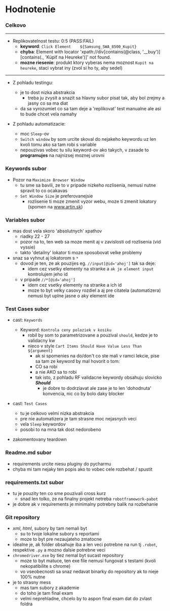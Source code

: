 # Hodnotenie

### Celkovo

---
- Replikovatelnost testu: 0:5    (PASS:FAIL)
  - **keyword**: `Click Element    ${Samsung_SWA_8500_Kupit}`
  - **chyba**: Element with locator 'xpath://div[contains(@class, '__buy')][contains(., 'Kúpiť na Heureke')]' not found.
  - **mozne riesenie**: produkt ktory vyberas nema moznost `Kupit na heureke`, staci vybrat iny (zvol si ho ty, aby sedel)
---
  
- Z pohladu testingu:
  - je to dost nizka abstrakcia
    - treba ju zvysit a snazit sa hlavny subor pisat tak, aby bol zrejmy a jasny co sa ma diat
  - da sa vyrozumiet co sa tam deje a 'replikovat' test manualne ale asi to bude chcet vela namahy

- Z pohladu automatizacie:
  - moc `Sleep`-ov
  - `Switch window` by som urcite skoval do nejakeho keywordu uz len kvoli tomu ako sa tam robi s variable
  - nepouzivas vobec tu silu keyword-ov ako takych, v zasade to **programujes** na najnizsej moznej urovni

### Keywords subor

- Pozor na `Maximize Browser Window`
  - tu sme sa bavili, ze to v pripade nizkeho rozlisenia, nemusi nutne spravit to co ocakavas 
  - `Set Window Size` je preferovanejsie
    - rozlisenie ti moze zmenit vyzor webu, moze ti zmenit lokatory (spomen na www.artin.sk)
  
### Variables subor

- mas dost vela skoro 'absolutnych' xpathov
  - riadky 22 - 27
  - pozor na to, ten web sa moze menit aj v zavislosti od rozlisenia (vid vyssie)
  - takto 'detailny' lokator ti moze sposobovat velke problemy
- snaz sa vyhnut aj lokatorom s `*`
  - dovod je ten, ze ak pouzijes eg.  `//input[@id='ahoj']` tak sa deje:
    - idem cez vsetky elementy na stranke a `ak je element input` kontrolujem jeho id
  - v pripade `//*[@id='ahoj']`
    - idem cez vsetky elementy na stranke a ich id
    - moze to byt velky casovy rozdiel a aj pre citatela (automatizera) nemusi byt uplne jasne o aky element ide

### Test Cases subor

- cast: `Keywords`
  - Keyword: `Kontrola ceny poloziek v kosiku`
    - robil by som to parametrizovane a pouzival `should`, kedze je to validacny kw
    - nieco v style `Cart Items Should Have Value Less Than    ${argument}`
      - ak si spomenies na do/don't co ste mali v ramci lekcie, pise sa tam ze keyword by mal hovorit o tom:
      - CO sa robi
      - a nie AKO sa to robi
      - tak isto, z pohladu RF validacne keywordy obsahuju slovicko ***Should***
        - je dobre to dodrziavat ale zase je to len 'dohodnuta' konvencia, nic co by bolo daky blocker

- cast: `Test Cases`
  - tu je celkovo velmi nizka abstrakcia
  - pre nie automatizera je tam strasne moc nejasnych veci
  - vela `Sleep` keywordov
  - posobi to na mna tak dost nedorobeno

- zakomentovany teardown 


### Readme.md subor

- requirements urcite niesu pluginy do pycharmu
- chyba mi tam nejaky ten popis ako to vobec cele rozbehat / spustit


### requirements.txt subor

- tu je pouzity ten co sme pouzivali cross kurz
  - snad len tolko, ze na finalny projekt netreba `robotframework-pabot`
- je dobre ak v requirements je minimalny potrebny balik na rozbehanie

### Git repository

- *xml*, *html*,  subory by tam  nemali byt
  - su to tvoje lokalne subory s reportami
  - moze to byt pre nezaujateho zmatocne
- idealne je, ak folder obsahuje iba a len veci potrebne na run  tj `.robot`, respektive `.py` a mozno dalsie potrebne veci
- `chromedriver.exe` by tiez nemal byt sucast repository
  - moze to byt matuce, ten exe file nemusi fungovat s testami (kvoli nekopatibilite s chrome)
  - vo vseobecnosti sa snaz nedavat binarky do repository ak to nieje 100% nutne
- je to strasny mess
  - mas tam subory z akademie
  - do toho je tam final exam
  - velmi neprehladne, chcelo by to aspon final exam dat do zvlast foldra